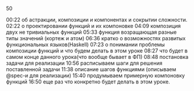 50

00:22 об астракции, композиции и компонентах и сокрытии сложности.
02:22 о проектировании функций и их компоновке
04:09 композиция двух не тривиальных функций
05:33 функция возращающая разные типы значений (кортеж и атом)
06:36 кратко о возможностях развитых функциональных языков(Haskell)
07:23 о понимании проблемы композиции функций и что будем делать в этом уроке
08:27 что будет в самом конце данного урока(что вообще бывает в ФП)
08:48 постановка задачи для реализации
10:56 расписываем шаги для решения поставленной задачи
11:38 описание шагов функциями (описываем @spec-и для реализации)
15:40 продумываем примерную компоновку функций
16:50 еще раз что конкретно будет делать в этом уроке.
